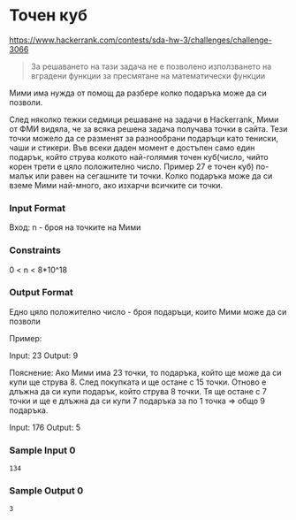 # Точен куб

https://www.hackerrank.com/contests/sda-hw-3/challenges/challenge-3066

> За решаването на тази задача не е позволено използването на вградени функции за пресмятане на математически функции

Мими има нужда от помощ да разбере колко подаръка може да си позволи.

След няколко тежки седмици решаване на задачи в Hackerrank, Мими от ФМИ видяла, че за всяка решена задача получава точки в сайта. Тези точки можело да се разменят за разнообрани подаръци като тениски, чаши и стикери. Във всеки даден момент е достъпен само един подарък, който струва колкото най-голямия точен куб(число, чийто корен трети е цяло положително число. Пример 27 е точен куб) по-малък или равен на сегашните ти точки. Колко подаръка може да си вземе Мими най-много, ако изхaрчи всичките си точки.

### Input Format

Вход: n - броя на точките на Мими

### Constraints

0 < n < 8*10^18

### Output Format

Едно цяло положително число - броя подаръци, които Мими може да си позволи

Пример:

Input: 23 Output: 9

Пояснение: Ако Мими има 23 точки, то подаръка, който ще може да си купи ще струва 8. След покупката и ще остане с 15 точки. Отново е длъжна да си купи подарък, който струва 8 точки. Тя ще остане с 7 точки и ще е длъжна да си купи 7 подаръка за по 1 точка => общо 9 подаръка.

Input: 176 Output: 5

### Sample Input 0

```
134
```

### Sample Output 0

```
3
```
